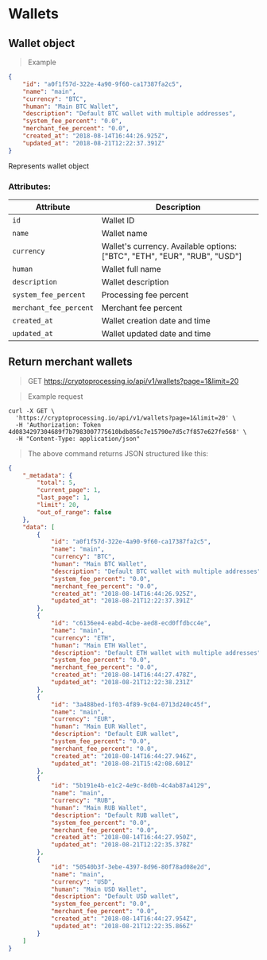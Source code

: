 # Wallets

## Wallet object

> Example

```json
{
    "id": "a0f1f57d-322e-4a90-9f60-ca17387fa2c5",
    "name": "main",
    "currency": "BTC",
    "human": "Main BTC Wallet",
    "description": "Default BTC wallet with multiple addresses",
    "system_fee_percent": "0.0",
    "merchant_fee_percent": "0.0",
    "created_at": "2018-08-14T16:44:26.925Z",
    "updated_at": "2018-08-21T12:22:37.391Z"
}
```

Represents wallet object
 
### Attributes:

Attribute | Description
--------- | -----------
`id` | Wallet ID
`name` | Wallet name
`currency` | Wallet's currency. Available options: ["BTC", "ETH", "EUR", "RUB", "USD"]
`human` | Wallet full name
`description` | Wallet description
`system_fee_percent` | Processing fee percent 
`merchant_fee_percent` | Merchant fee percent 
`created_at` | Wallet creation date and time
`updated_at` | Wallet updated date and time

## Return merchant wallets

> GET https://cryptoprocessing.io/api/v1/wallets?page=1&limit=20

> Example request

```shell
curl -X GET \
  'https://cryptoprocessing.io/api/v1/wallets?page=1&limit=20' \
  -H 'Authorization: Token 4d0834297304689f7b7983007775610bdb856c7e15790e7d5c7f857e627fe568' \
  -H "Content-Type: application/json"
```

> The above command returns JSON structured like this:

```json
{
    "_metadata": {
        "total": 5,
        "current_page": 1,
        "last_page": 1,
        "limit": 20,
        "out_of_range": false
    },
    "data": [
        {
            "id": "a0f1f57d-322e-4a90-9f60-ca17387fa2c5",
            "name": "main",
            "currency": "BTC",
            "human": "Main BTC Wallet",
            "description": "Default BTC wallet with multiple addresses",
            "system_fee_percent": "0.0",
            "merchant_fee_percent": "0.0",
            "created_at": "2018-08-14T16:44:26.925Z",
            "updated_at": "2018-08-21T12:22:37.391Z"
        },
        {
            "id": "c6136ee4-eabd-4cbe-aed8-ecd0ffdbcc4e",
            "name": "main",
            "currency": "ETH",
            "human": "Main ETH Wallet",
            "description": "Default ETH wallet with multiple addresses",
            "system_fee_percent": "0.0",
            "merchant_fee_percent": "0.0",
            "created_at": "2018-08-14T16:44:27.478Z",
            "updated_at": "2018-08-21T12:22:38.231Z"
        },
        {
            "id": "3a488bed-1f03-4f89-9c04-0713d240c45f",
            "name": "main",
            "currency": "EUR",
            "human": "Main EUR Wallet",
            "description": "Default EUR wallet",
            "system_fee_percent": "0.0",
            "merchant_fee_percent": "0.0",
            "created_at": "2018-08-14T16:44:27.946Z",
            "updated_at": "2018-08-21T15:42:08.601Z"
        },
        {
            "id": "5b191e4b-e1c2-4e9c-8d0b-4c4ab87a4129",
            "name": "main",
            "currency": "RUB",
            "human": "Main RUB Wallet",
            "description": "Default RUB wallet",
            "system_fee_percent": "0.0",
            "merchant_fee_percent": "0.0",
            "created_at": "2018-08-14T16:44:27.950Z",
            "updated_at": "2018-08-21T12:22:35.378Z"
        },
        {
            "id": "50540b3f-3ebe-4397-8d96-80f78ad08e2d",
            "name": "main",
            "currency": "USD",
            "human": "Main USD Wallet",
            "description": "Default USD wallet",
            "system_fee_percent": "0.0",
            "merchant_fee_percent": "0.0",
            "created_at": "2018-08-14T16:44:27.954Z",
            "updated_at": "2018-08-21T12:22:35.866Z"
        }
    ]
}
```

